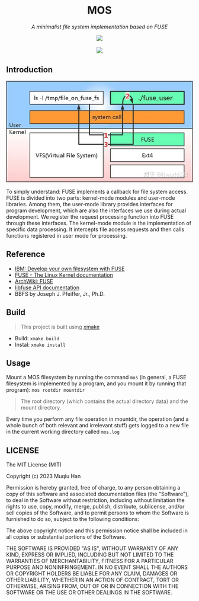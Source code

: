 <div align="center">

# MOS

*A minimalist file system implementation based on FUSE*

![](https://github.com/muqiuhan/mos/actions/workflows/build.yaml/badge.svg) 

![](https://img.shields.io/badge/WIP-FFFF00)

</div>

## Introduction

<div align="center">

![](.github/fuse.webp)

</div>

To simply understand: FUSE implements a callback for file system access. FUSE is divided into two parts: kernel-mode modules and user-mode libraries. Among them, the user-mode library provides interfaces for program development, which are also the interfaces we use during actual development. We register the request processing function into FUSE through these interfaces. The kernel-mode module is the implementation of specific data processing. It intercepts file access requests and then calls functions registered in user mode for processing.

## Reference
- [IBM: Develop your own filesystem with FUSE](http://www.cs.williams.edu/~jannen/teaching/s19/cs333/readings/FUSE/IBM_l-fuse.pdf)
- [FUSE - The Linux Kernel documentation](https://www.kernel.org/doc/html/latest/filesystems/fuse.html)
- [ArchWiki: FUSE](https://wiki.archlinux.org/title/FUSE)
- [libfuse API documentation](http://libfuse.github.io/doxygen/)
- BBFS by Joseph J. Pfeiffer, Jr., Ph.D. 

## Build
> This project is built using [xmake](https://xmake.io)

- Build: `xmake build`
- Instal: `xmake install`

## Usage

Mount a MOS filesystem by running the command `mos` (in general, a FUSE filesystem is implemented by a program, and you mount it by running that program): `mos rootdir mountdir`
   > The root directory (which contains the actual directory data) and the mount directory. 

Every time you perform any file operation in mountdir, the operation (and a whole bunch of both relevant and irrelevant stuff) gets logged to a new file in the current working directory called `mos.log`

## LICENSE
The MIT License (MIT)

Copyright (c) 2023 Muqiu Han

Permission is hereby granted, free of charge, to any person obtaining a copy
of this software and associated documentation files (the "Software"), to deal
in the Software without restriction, including without limitation the rights
to use, copy, modify, merge, publish, distribute, sublicense, and/or sell
copies of the Software, and to permit persons to whom the Software is
furnished to do so, subject to the following conditions:

The above copyright notice and this permission notice shall be included in all
copies or substantial portions of the Software.

THE SOFTWARE IS PROVIDED "AS IS", WITHOUT WARRANTY OF ANY KIND, EXPRESS OR
IMPLIED, INCLUDING BUT NOT LIMITED TO THE WARRANTIES OF MERCHANTABILITY,
FITNESS FOR A PARTICULAR PURPOSE AND NONINFRINGEMENT. IN NO EVENT SHALL THE
AUTHORS OR COPYRIGHT HOLDERS BE LIABLE FOR ANY CLAIM, DAMAGES OR OTHER
LIABILITY, WHETHER IN AN ACTION OF CONTRACT, TORT OR OTHERWISE, ARISING FROM,
OUT OF OR IN CONNECTION WITH THE SOFTWARE OR THE USE OR OTHER DEALINGS IN THE
SOFTWARE.